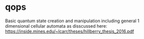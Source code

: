# qops
Basic quantum state creation and manipulation including general 1 dimensional cellular automata as disscussed here: https://inside.mines.edu/~lcarr/theses/hillberry_thesis_2016.pdf
